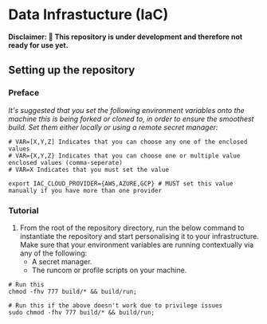 # Data Infrastucture (IaC)

**Disclaimer: :construction: This repository is under development and therefore not ready for use yet.**

## Setting up the repository

### Preface

*It's suggested that you set the following environment variables onto the machine this is being forked or cloned to, in order to ensure the smoothest build. Set them either locally or using a remote secret manager:*

```shell
# VAR=[X,Y,Z] Indicates that you can choose any one of the enclosed values
# VAR={X,Y,Z} Indicates that you can choose one or multiple value enclosed values (comma-seperate)
# VAR=X Indicates that you must set the value

export IAC_CLOUD_PROVIDER={AWS,AZURE,GCP} # MUST set this value manually if you have more than one provider
```

### Tutorial

1. From the root of the repository directory, run the below command to instantiate the repository and start personalising it to your infrastructure. Make sure that your environment variables are running contextually via any of the following:
    - A secret manager.
    - The runcom or profile scripts on your machine.

```shell
# Run this
chmod -fhv 777 build/* && build/run;

# Run this if the above doesn't work due to privilege issues
sudo chmod -fhv 777 build/* && build/run;
```
